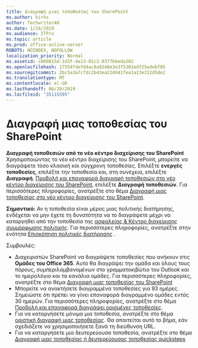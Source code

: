 ```yaml
---
title: Διαγραφή μιας τοποθεσίας του SharePoint
ms.author: kirks
author: Techwriter40
ms.date: 1/24/2019
ms.audience: ITPro
ms.topic: article
ms.prod: office-online-server
ROBOTS: NOINDEX, NOFOLLOW
localization_priority: Normal
ms.assetid: c060815d-1d3f-4a13-81c2-0377bbeda202
ms.openlocfilehash: 17554fdefd4ac8a9248e3e375301edf25edebf05
ms.sourcegitcommit: 2bc5a3a7cfdc2b43ea22dd41fea1a13e312d5de2
ms.translationtype: MT
ms.contentlocale: el-GR
ms.lasthandoff: 06/20/2019
ms.locfileid: "35115595"
---
```

# <a name="delete-a-sharepoint-site"></a>Διαγραφή μιας τοποθεσίας του SharePoint
**Διαγραφή τοποθεσιών από το νέο κέντρο διαχείρισης του SharePoint** Χρησιμοποιώντας το νέο κέντρο διαχείρισης του SharePoint, μπορείτε να διαγράψετε τόσο κλασική και σύγχρονη τοποθεσίες. Επιλέξτε **ενεργές τοποθεσίες**, επιλέξτε την τοποθεσία και, στη συνέχεια, επιλέξτε **Διαγραφή**. [Προβολή και επαναφορά διαγραφή τοποθεσιών στο νέο κέντρο διαχείρισης του SharePoint](https://docs.microsoft.com/sharepoint/view-and-restore-deleted-sites-in-new-admin-center), επιλέξτε **Διαγραφή τοποθεσιών**. Για περισσότερες πληροφορίες, ανατρέξτε στο θέμα [Διαγραφή μιας τοποθεσίας στο νέο κέντρο διαχείρισης του SharePoint](https://docs.microsoft.com/sharepoint/delete-site-collection#delete-a-site-in-the-new-sharepoint-admin-center).

**Σημαντικό:** Αν η τοποθεσία είναι μέρος μιας πολιτικής διατήρησης, ενδέχεται να μην έχετε τη δυνατότητα να το διαγράψετε μέχρι να καταργηθεί από την τοποθεσία της [ασφαλείας &amp; Κέντρο διαχείρισης συμμόρφωσης πολιτικής](https://protection.office.com/?rfr=AdminCenter#/homepage). Για περισσότερες πληροφορίες, ανατρέξτε στην ενότητα [Επισκόπηση πολιτικές διατήρησης](https://docs.microsoft.com/office365/securitycompliance/retention-policies#content-in-onedrive-accounts-and-sharepoint-sites) . 

Συμβουλές:
- Διαχειριστών SharePoint να διαγράψετε τοποθεσίες που ανήκουν στις **Ομάδες του Office 365**. Αυτό θα διαγράψει την ομάδα και όλους τους πόρους, συμπεριλαμβανομένων στο γραμματοκιβώτιο του Outlook και το ημερολόγιο και τα κανάλια ομάδες. Για περισσότερες πληροφορίες, ανατρέξτε στο θέμα [Διαγραφή μιας τοποθεσίας του SharePoint](https://docs.microsoft.com/sharepoint/manage-sites-in-new-admin-center#delete-a-site)
- Μπορείτε να ανακτήσετε διαγραμμένα τοποθεσίες για 93 ημέρες. Σημειώστε ότι πρέπει να γίνει επαναφορά διαγραμμένο ομάδες εντός 30 ημερών. Για περισσότερες πληροφορίες, ανατρέξτε στο θέμα [Προβολή και επαναφορά διαγράψει ορισμένες τοποθεσίες](https://docs.microsoft.com/sharepoint/view-and-restore-deleted-sites-in-new-admin-center).
- Για να καταργήσετε μόνιμα μια τοποθεσία, ανατρέξτε στο θέμα [οριστική διαγραφή μιας τοποθεσίας](https://docs.microsoft.com/sharepoint/delete-site-collection#permanently-delete-a-site). Θα απαιτείται αυτό το βήμα, εάν σχεδιάζετε να χρησιμοποιήσετε ξανά τη διεύθυνση URL. 
- Για να καταργήσετε μια δευτερεύουσα τοποθεσία, ανατρέξτε στο θέμα [Διαγραφή μιας τοποθεσίας ή δευτερεύουσας τοποθεσίας quicksteps](https://support.office.com/article/Delete-a-SharePoint-site-or-subsite-bc37b743-0cef-475e-9a8c-8fc4d40179fb#__bkmkshortcut)
